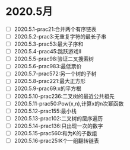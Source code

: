 # 2020.5月
- [ ] 2020.5.1-prac21:合并两个有序链表
- [ ] 2020.5.2-prac3:无重复字符的最长子串
- [ ] 2020.5.3-prac53:最大子序和
- [ ] 2020.5.4-prac45:跳跃游戏II
- [ ] 2020.5.5-prac98:验证二叉搜索树
- [ ] 2020.5.6-prac983:最低票价
- [ ] 2020.5.7-prac572:另一个树的子树
- [ ] 2020.5.8-prac221:最大正方形
- [ ] 2020.5.9-prac69:x的平方根
- [ ] 2020.5.10-prac236:二叉树的最近公共祖先
- [ ] 2020.5.11-prac50:Pow(x,n),计算x的n次幂函数
- [ ] 2020.5.12-prac155:最小栈
- [ ] 2020.5.13-prac102:二叉树的层序遍历
- [ ] 2020.5.14-prac136:只出现一次的数字
- [ ] 2020.5.15-prac560:和为K的子数组
- [ ] 2020.5.16-prac25:K个一组翻转链表
